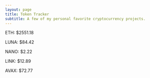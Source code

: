 ```yaml
---
layout: page
title: Token Tracker
subtitle: A few of my personal favorite cryptocurrency projects.
---
```


<!--BEGINCRYPTOINPUT-->
ETH: $2551.18

LUNA: $84.42

NANO: $2.22

LINK: $12.89

AVAX: $72.77

<!--ENDCRYPTOINPUT-->
